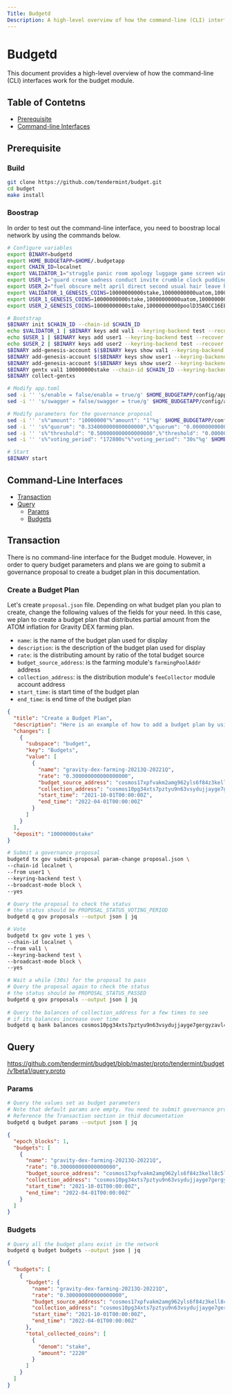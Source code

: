 ```yaml
---
Title: Budgetd
Description: A high-level overview of how the command-line (CLI) interfaces work for the budget module.
---
```


# Budgetd

This document provides a high-level overview of how the command-line (CLI) interfaces work for the budget module.

## Table of Contetns

- [Prerequisite](#Prerequisite)
- [Command-line Interfaces](#Command-Line-Interfaces)

## Prerequisite 

### Build

```bash
git clone https://github.com/tendermint/budget.git
cd budget
make install
```

### Boostrap

In order to test out the command-line interface, you need to boostrap local network by using the commands below.

```bash
# Configure variables
export BINARY=budgetd
export HOME_BUDGETAPP=$HOME/.budgetapp
export CHAIN_ID=localnet
export VALIDATOR_1="struggle panic room apology luggage game screen wing want lazy famous eight robot picture wrap act uphold grab away proud music danger naive opinion"
export USER_1="guard cream sadness conduct invite crumble clock pudding hole grit liar hotel maid produce squeeze return argue turtle know drive eight casino maze host"
export USER_2="fuel obscure melt april direct second usual hair leave hobby beef bacon solid drum used law mercy worry fat super must ritual bring faculty"
export VALIDATOR_1_GENESIS_COINS=10000000000stake,10000000000uatom,10000000000uusd
export USER_1_GENESIS_COINS=10000000000stake,10000000000uatom,10000000000uusd
export USER_2_GENESIS_COINS=10000000000stake,10000000000poolD35A0CC16EE598F90B044CE296A405BA9C381E38837599D96F2F70C2F02A23A4

# Bootstrap
$BINARY init $CHAIN_ID --chain-id $CHAIN_ID
echo $VALIDATOR_1 | $BINARY keys add val1 --keyring-backend test --recover
echo $USER_1 | $BINARY keys add user1 --keyring-backend test --recover
echo $USER_2 | $BINARY keys add user2 --keyring-backend test --recover
$BINARY add-genesis-account $($BINARY keys show val1 --keyring-backend test -a) $VALIDATOR_1_GENESIS_COINS
$BINARY add-genesis-account $($BINARY keys show user1 --keyring-backend test -a) $USER_1_GENESIS_COINS
$BINARY add-genesis-account $($BINARY keys show user2 --keyring-backend test -a) $USER_2_GENESIS_COINS
$BINARY gentx val1 100000000stake --chain-id $CHAIN_ID --keyring-backend test
$BINARY collect-gentxs

# Modify app.toml
sed -i '' 's/enable = false/enable = true/g' $HOME_BUDGETAPP/config/app.toml
sed -i '' 's/swagger = false/swagger = true/g' $HOME_BUDGETAPP/config/app.toml

# Modify parameters for the governance proposal
sed -i '' 's%"amount": "10000000"%"amount": "1"%g' $HOME_BUDGETAPP/config/genesis.json
sed -i '' 's%"quorum": "0.334000000000000000",%"quorum": "0.000000000000000001",%g' $HOME_BUDGETAPP/config/genesis.json
sed -i '' 's%"threshold": "0.500000000000000000",%"threshold": "0.000000000000000001",%g' $HOME_BUDGETAPP/config/genesis.json
sed -i '' 's%"voting_period": "172800s"%"voting_period": "30s"%g' $HOME_BUDGETAPP/config/genesis.json

# Start
$BINARY start
```
## Command-Line Interfaces

- [Transaction](#Transaction)
- [Query](#Query)
    * [Params](#Params)
    * [Budgets](#Budgets)

## Transaction

There is no command-line interface for the Budget module. However, in order to query budget parameters and plans we are going to submit a governance proposal to create a budget plan in this documentation.

### Create a Budget Plan

Let's create `proposal.json` file. Depending on what budget plan you plan to create, change the following values of the fields for your need. In this case, we plan to create a budget plan that distributes partial amount from the ATOM inflation for Gravity DEX farming plan. 

- `name`: is the name of the budget plan used for display
- `description`: is the description of the budget plan used for display
- `rate`: is the distributing amount by ratio of the total budget source
- `budget_source_address`: is the farming module's `farmingPoolAddr` address
- `collection_address`: is the distribution module's `feeCollector` module account address
- `start_time`: is start time of the budget plan 
- `end_time`: is end time of the budget plan

```json
{
  "title": "Create a Budget Plan",
  "description": "Here is an example of how to add a budget plan by using ParameterChangeProposal",
  "changes": [
    {
      "subspace": "budget",
      "key": "Budgets",
      "value": [
        {
          "name": "gravity-dex-farming-20213Q-20221Q",
          "rate": "0.300000000000000000",
          "budget_source_address": "cosmos17xpfvakm2amg962yls6f84z3kell8c5lserqta",
          "collection_address": "cosmos10pg34xts7pztyu9n63vsydujjayge7gergyzavl4dhpq36hgmkts880rwl",
          "start_time": "2021-10-01T00:00:00Z",
          "end_time": "2022-04-01T00:00:00Z"
        }
      ]
    }
  ],
  "deposit": "10000000stake"
}
```

```bash
# Submit a governance proposal
budgetd tx gov submit-proposal param-change proposal.json \
--chain-id localnet \
--from user1 \
--keyring-backend test \
--broadcast-mode block \
--yes

# Query the proposal to check the status
# the status should be PROPOSAL_STATUS_VOTING_PERIOD
budgetd q gov proposals --output json | jq

# Vote
budgetd tx gov vote 1 yes \
--chain-id localnet \
--from val1 \
--keyring-backend test \
--broadcast-mode block \
--yes

# Wait a while (30s) for the proposal to pass
# Query the proposal again to check the status
# the status should be PROPOSAL_STATUS_PASSED
budgetd q gov proposals --output json | jq
 
# Query the balances of collection_address for a few times to see
# if its balances increase over time
budgetd q bank balances cosmos10pg34xts7pztyu9n63vsydujjayge7gergyzavl4dhpq36hgmkts880rwl --output json | jq
```

## Query

https://github.com/tendermint/budget/blob/master/proto/tendermint/budget/v1beta1/query.proto

### Params 

```bash
# Query the values set as budget parameters
# Note that default params are empty. You need to submit governance proposal to create budget plan
# Reference the Transaction section in thid documentation
budgetd q budget params --output json | jq
```

```json
{
  "epoch_blocks": 1,
  "budgets": [
    {
      "name": "gravity-dex-farming-20213Q-20221Q",
      "rate": "0.300000000000000000",
      "budget_source_address": "cosmos17xpfvakm2amg962yls6f84z3kell8c5lserqta",
      "collection_address": "cosmos10pg34xts7pztyu9n63vsydujjayge7gergyzavl4dhpq36hgmkts880rwl",
      "start_time": "2021-10-01T00:00:00Z",
      "end_time": "2022-04-01T00:00:00Z"
    }
  ]
}
```

### Budgets

```bash
# Query all the budget plans exist in the network
budgetd q budget budgets --output json | jq
```

```json
{
  "budgets": [
    {
      "budget": {
        "name": "gravity-dex-farming-20213Q-20221Q",
        "rate": "0.300000000000000000",
        "budget_source_address": "cosmos17xpfvakm2amg962yls6f84z3kell8c5lserqta",
        "collection_address": "cosmos10pg34xts7pztyu9n63vsydujjayge7gergyzavl4dhpq36hgmkts880rwl",
        "start_time": "2021-10-01T00:00:00Z",
        "end_time": "2022-04-01T00:00:00Z"
      },
      "total_collected_coins": [
        {
          "denom": "stake",
          "amount": "2220"
        }
      ]
    }
  ]
}
```
